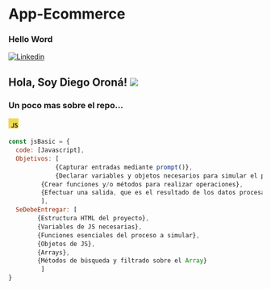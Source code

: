 # App-Ecommerce

### Hello Word

[![Linkedin](https://img.shields.io/badge/-LinkedIn-blue?style=flat&logo=Linkedin&logoColor=white)](https://www.linkedin.com/in/diego-oroná)

<h2> Hola, Soy Diego Oroná! <img src="https://media3.giphy.com/media/v1.Y2lkPTc5MGI3NjExb2p4enZ6NXZjcGptMTB5OTh4d2MwaWtmNm52djdpN2Q0d2M1ZGY5NSZlcD12MV9pbnRlcm5hbF9naWZfYnlfaWQmY3Q9Zw/MYI6NK4JOGpOzOriEg/100.webp" width="100"></h2>
<p><em></em></p>

### Un poco mas sobre el repo...

<img height="20" src="https://raw.githubusercontent.com/github/explore/80688e429a7d4ef2fca1e82350fe8e3517d3494d/topics/javascript/javascript.png"></code>

```javascript
const jsBasic = {
  code: [Javascript],
  Objetivos: [
             {Capturar entradas mediante prompt()},
             {Declarar variables y objetos necesarios para simular el proceso seleccionado},
	     {Crear funciones y/o métodos para realizar operaciones},
	     {Efectuar una salida, que es el resultado de los datos procesados, la cual puede hacerse por alert() o console.log()}
	     ],
  SeDebeEntregar: [
		{Estructura HTML del proyecto},
		{Variables de JS necesarias},
		{Funciones esenciales del proceso a simular},
		{Objetos de JS},
		{Arrays},
		{Métodos de búsqueda y filtrado sobre el Array}
	     ]
}
```
